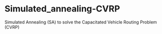 # Simulated_annealing-CVRP
Simulated Annealing (SA) to solve the Capacitated Vehicle Routing Problem (CVRP)

